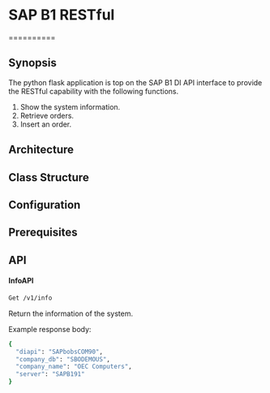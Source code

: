 # SAP B1 RESTful
==========

## Synopsis
The python flask application is top on the SAP B1 DI API interface to provide the RESTful capability with the following functions.
  1. Show the system information.
  2. Retrieve orders.
  3. Insert an order.


## Architecture

## Class Structure

## Configuration

## Prerequisites

## API

#### InfoAPI
  ```bash
  Get /v1/info
  ```

  Return the information of the system.

  Example response body:

  ```bash
  {
    "diapi": "SAPbobsCOM90",
    "company_db": "SBODEMOUS",
    "company_name": "OEC Computers",
    "server": "SAPB191"
  }
  ```
